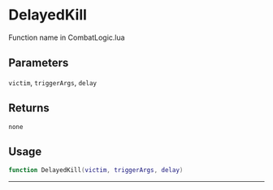 # DelayedKill
Function name in CombatLogic.lua
## Parameters
`victim`, `triggerArgs`, `delay`
## Returns
`none`
## Usage
```lua
function DelayedKill(victim, triggerArgs, delay)
```
---
